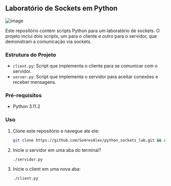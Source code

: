 ## Laboratório de Sockets em Python
![image](https://github.com/So4resAlex/python_sockets_lab/assets/53014800/7f5acce0-ab8d-4ab9-9a4d-a11511300b03)




Este repositório contém scripts Python para um laboratório de sockets. O projeto inclui dois scripts, um para o cliente e outro para o servidor, que demonstram a comunicação via sockets.

### Estrutura do Projeto

- `client.py`: Script que implementa o cliente para se comunicar com o servidor.
- `server.py`: Script que implementa o servidor para aceitar conexões e receber mensagens.

### Pré-requisitos

- Python 3.11.2

### Uso

1. Clone este repositório e navegue ate ele:

   ```bash
   git clone https://github.com/So4resAlex/python_sockets_lab.git && cd python_sockets_lab

2. Inicie o servidor em uma aba do terminal?
   ```bash
   ./servidor.py
   
3. Inicie o client em uma nova aba:
   ```bash
   ./client.py
